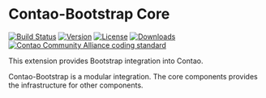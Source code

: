 Contao-Bootstrap Core
=====================

[![Build Status](http://img.shields.io/travis/contao-bootstrap/core/develop.svg?style=flat-square)](https://travis-ci.org/contao-bootstrap/core)
[![Version](http://img.shields.io/packagist/v/contao-bootstrap/core.svg?style=flat-square)](http://packagist.com/packages/contao-bootstrap/core)
[![License](http://img.shields.io/packagist/l/contao-bootstrap/core.svg?style=flat-square)](http://packagist.com/packages/contao-bootstrap/core)
[![Downloads](http://img.shields.io/packagist/dt/contao-bootstrap/core.svg?style=flat-square)](http://packagist.com/packages/contao-bootstrap/core)
[![Contao Community Alliance coding standard](http://img.shields.io/badge/cca-coding_standard-red.svg?style=flat-square)](https://github.com/contao-community-alliance/coding-standard)

This extension provides Bootstrap integration into Contao. 

Contao-Bootstrap is a modular integration. The core components provides the infrastructure for other components.
